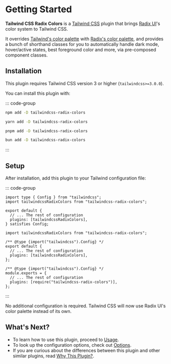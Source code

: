 # Getting Started

**Tailwind CSS Radix Colors** is a [Tailwind CSS](https://tailwindcss.com/) plugin that brings [Radix UI](https://www.radix-ui.com/)'s color system to Tailwind CSS.

It overrides [Tailwind's color palette](https://tailwindcss.com/docs/customizing-colors) with [Radix's color palette](https://www.radix-ui.com/colors), and provides a bunch of shorthand classes for you to automatically handle dark mode, hover/active states, best foreground color and more, via pre-composed component classes.

## Installation

This plugin requires Tailwind CSS version 3 or higher (`tailwindcss>=3.0.0`).

You can install this plugin with:

::: code-group

```sh [npm]
npm add -D tailwindcss-radix-colors
```

```sh [yarn]
yarn add -D tailwindcss-radix-colors
```

```sh [pnpm]
pnpm add -D tailwindcss-radix-colors
```

```sh [bun]
bun add -D tailwindcss-radix-colors
```

:::

## Setup

After installation, add this plugin to your Tailwind configuration file:

::: code-group

```ts{2,6} [tailwind.config.ts]
import type { Config } from "tailwindcss";
import tailwindcssRadixColors from "tailwindcss-radix-colors";

export default {
  // ... The rest of configuration
  plugins: [tailwindcssRadixColors],
} satisfies Config;
```

```js{1,6} [tailwind.config.mjs]
import tailwindcssRadixColors from "tailwindcss-radix-colors";

/** @type {import("tailwindcss").Config} */
export default {
  // ... The rest of configuration
  plugins: [tailwindcssRadixColors],
};
```

```js{4} [tailwind.config.cjs]
/** @type {import("tailwindcss").Config} */
module.exports = {
  // ... The rest of configuration
  plugins: [require("tailwindcss-radix-colors")],
};
```

:::

No additional configuration is required. Tailwind CSS will now use Radix UI's color palette instead of its own.

## What's Next?

- To learn how to use this plugin, proceed to [Usage](/introduction/usage).
- To look up the configuration options, check out [Options](/reference/options).
- If you are curious about the differences between this plugin and other similar plugins, read [Why This Plugin?](/faq/why-this-plugin).
